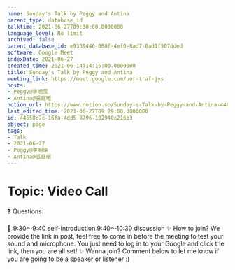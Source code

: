 ```yaml
---
name: Sunday's Talk by Peggy and Antina
parent_type: database_id
talktime: 2021-06-27T09:30:00.0000000
language_level: No limit
archived: false
parent_database_id: e9339446-880f-4ef0-8ad7-8ad1f507dded
software: Google Meet
indexDate: 2021-06-27
created_time: 2021-06-14T14:15:00.0000000
title: Sunday's Talk by Peggy and Antina
meeting_link: https://meet.google.com/uor-traf-jys
hosts:
- Peggy@李明霈
- Antina@張庭瑄
notion_url: https://www.notion.so/Sunday-s-Talk-by-Peggy-and-Antina-44658c7c16fa4dd58796102940e216b3
last_edited_time: 2021-06-27T09:29:00.0000000
id: 44658c7c-16fa-4dd5-8796-102940e216b3
object: page
tags:
- Talk
- 2021-06-27
- Peggy@李明霈
- Antina@張庭瑄
---
```


# Topic: Video Call  
❓
Questions:
   
   
   
   
   
📅
9:30～9:40 self-introduction
9:40～10:30 discussion
✨
How to join?
We provide the link in post, feel free to come in before the meeting to test your sound and microphone. You just need to log in to your Google and click the link, then you are all set!
✨
Wanna join?
Comment below to let me know if you are going to be a speaker or listener :)

